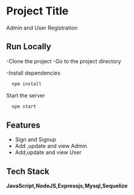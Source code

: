 
# Project Title

Admin and User Registration


## Run Locally

-Clone the project
-Go to the project directory

-Install dependencies
```bash
  npm install
```

Start the server
```bash
  npm start
```

## Features

- Sign and Signup
- Add ,update and view Admin
- Add,update and view User

## Tech Stack

**JavaScript,NodeJS,Expressjs,Mysql,Sequelize** 




